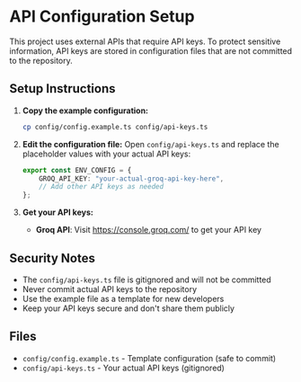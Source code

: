 # API Configuration Setup

This project uses external APIs that require API keys. To protect sensitive information, API keys are stored in configuration files that are not committed to the repository.

## Setup Instructions

1. **Copy the example configuration:**
   ```bash
   cp config/config.example.ts config/api-keys.ts
   ```

2. **Edit the configuration file:**
   Open `config/api-keys.ts` and replace the placeholder values with your actual API keys:
   ```typescript
   export const ENV_CONFIG = {
       GROQ_API_KEY: "your-actual-groq-api-key-here",
       // Add other API keys as needed
   };
   ```

3. **Get your API keys:**
   - **Groq API**: Visit https://console.groq.com/ to get your API key

## Security Notes

- The `config/api-keys.ts` file is gitignored and will not be committed
- Never commit actual API keys to the repository
- Use the example file as a template for new developers
- Keep your API keys secure and don't share them publicly

## Files

- `config/config.example.ts` - Template configuration (safe to commit)
- `config/api-keys.ts` - Your actual API keys (gitignored)
